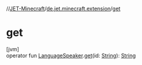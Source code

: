 //[JET-Minecraft](../../index.md)/[de.jet.minecraft.extension](index.md)/[get](get.md)

# get

[jvm]\
operator fun [LanguageSpeaker](../de.jet.minecraft.runtime.app/-language-speaker/index.md).[get](get.md)(id: [String](https://kotlinlang.org/api/latest/jvm/stdlib/kotlin/-string/index.html)): [String](https://kotlinlang.org/api/latest/jvm/stdlib/kotlin/-string/index.html)
